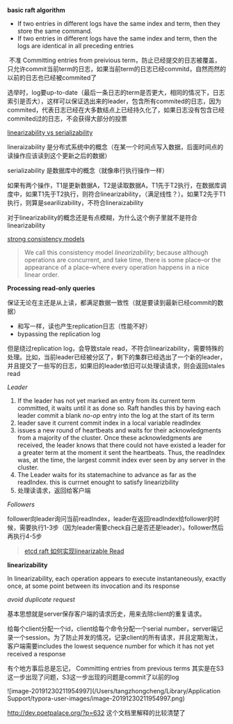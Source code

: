 

**basic raft algorithm**

* If two entries in different logs have the same index and term, then they store the same command.
* If two entries in different logs have the same index and term, then the logs are identical in all preceding entries

​	不准 Committing entries from preivious term，防止已经提交的日志被覆盖，只允许commit当前term的日志，如果当前term的日志已经commitd，自然而然的以前的日志也已经被commited了

​	选举时，log要up-to-date（最后一条日志的term是否更大，相同的情况下，日志索引是否大），这样可以保证选出来的leader，包含所有commited的日志，因为commited，代表日志已经在大多数结点上已经持久化了，如果日志没有包含已经commited过的日志，不会获得大部分的投票

[linearizability vs serializability](http://www.bailis.org/blog/linearizability-versus-serializability/)

lineraizability 是分布式系统中的概念（在某一个时间点写入数据，后面时间点的读操作应该读到这个更新之后的数据）

serializability 是数据库中的概念（就像串行执行操作一样）

如果有两个操作，T1是更新数据A，T2是读取数据A，T1先于T2执行，在数据库调度中，如果T1先于T2执行，则符合linearizability，（满足线性？）。如果T2先于T1执行，则算是searilizability，不符合lineraizability

对于linearizability的概念还是有点模糊，为什么这个例子里就不是符合linearizability

[strong consistency models](https://aphyr.com/posts/313-strong-consistency-models)

>  We call this consistency model *linearizability*; because although operations are concurrent, and take time, there is some place–or the appearance of a place–where every operation happens in a nice linear order.

**Processing read-only queries**

保证无论在主还是从上读，都满足数据一致性（就是要读到最新已经commit的数据）

 * 和写一样，读也产生replication日志（性能不好）
 * bypassing the replication log

但是绕过replication log，会导致stale read，不符合linearizability，需要特殊的处理。比如，当前leader已经被分区了，剩下的集群已经选出了一个新的leader，并且提交了一些写的日志，如果旧的leader依旧可以处理读请求，则会返回stales read

*Leader*

1. If the leader has not yet marked an entry from its current term committed, it waits until it as done so. Raft handles this by having each leader commit a blank *no-op* entry into the log at the start of its term
2. leader save it current commit index in a local variable readIndex
3. issues a new round of heartbeats and waits for their acknowledgments from a majority of the cluster. Once these acknowledgments are received, the leader knows that there could not have existed a leader for a greater term at the moment it sent the heartbeats. Thus, the readIndex was, at the time, the largest commit index ever seen by any server in the cluster.
4. The Leader waits for its statemachine to advance as far as the readIndex. this is currnet enought to satisfy linearizbility
5. 处理读请求，返回给客户端

*Followers*

follower向leader询问当前readIndex，leader在返回readIndex给follower的时候，需要执行1-3步（因为leader需要check自己是否还是leader）。follower然后再执行4-5步

> [etcd raft 如何实现linearizable Read](https://zhuanlan.zhihu.com/p/27869566)

**linearizability**

In linearizability,  each operation appears to execute instantaneously, exactly once, at some point between its invocation and its response

*avoid duplicate request*

基本思想就是server保存客户端的请求历史，用来去除client的重复请求。

给每个client分配一个id，client给每个命令分配一个serial number，server端记录一个session。为了防止并发的情况，记录client的所有请求，并且定期淘汰，客户端需要includes the lowest sequence number for which it has not yet received a response





有个地方事后总是忘记， Committing entries from previous terms  其实是在S3这一步出现了问题，S3这一步出现的问题是commit了以前的log

![image-20191230211954997](/Users/tangzhongcheng/Library/Application Support/typora-user-images/image-20191230211954997.png)

http://dev.poetpalace.org/?p=632 这个文档里解释的比较清楚了